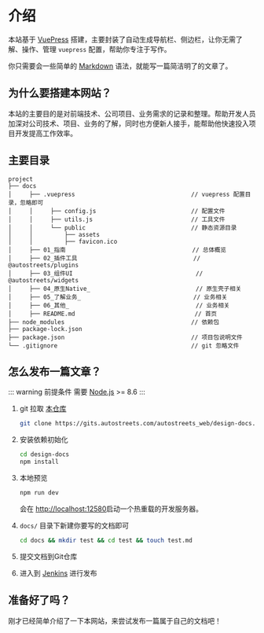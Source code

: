 
# 介绍

本站基于 [VuePress](https://vuepress.vuejs.org/zh/) 搭建，主要封装了自动生成导航栏、侧边栏，让你无需了解、操作、管理 `vuepress` 配置，帮助你专注于写作。

你只需要会一些简单的 [Markdown](https://www.jianshu.com/p/191d1e21f7ed/) 语法，就能写一篇简洁明了的文章了。


## 为什么要搭建本网站？

本站的主要目的是对前端技术、公司项目、业务需求的记录和整理。帮助开发人员加深对公司技术、项目、业务的了解，同时也方便新人接手，能帮助他快速投入项目开发提高工作效率。


## 主要目录

```
project
├── docs   
│     ├── .vuepress                                 // vuepress 配置目录，忽略即可
│     │     ├── config.js                           // 配置文件
│     │     ├── utils.js                            // 工具文件
│     │     └── public                              // 静态资源目录
│     │         ├── assets
│     │         ├── favicon.ico
│     ├── 01_指南                                    // 总体概览
│     ├── 02_插件工具                                 // @autostreets/plugins
│     ├── 03_组件UI                                   // @autostreets/widgets
│     ├── 04_原生Native_                              // 原生壳子相关
│     ├── 05_了解业务_                                // 业务相关
│     ├── 06_其他_                                    // 业务相关
│     ├── README.md                                  // 首页
├── node_modules                                    // 依赖包               
├── package-lock.json
├── package.json                                    // 项目包说明文件
└── .gitignore                                      // git 忽略文件
```


## 怎么发布一篇文章？

::: warning 前提条件
需要 [Node.js](https://nodejs.org/zh-cn/) >= 8.6
:::

1. git 拉取 [本仓库](https://gits.autostreets.com/autostreets_web/design-docs)
   
   ```bash
   git clone https://gits.autostreets.com/autostreets_web/design-docs.git
   ```
   
2. 安装依赖初始化
   
   ```bash
   cd design-docs
   npm install
   ```

3. 本地预览

   ```bash
   npm run dev
   ```
   会在 [http://localhost:12580](http://localhost:12580)启动一个热重载的开发服务器。

4. `docs/` 目录下新建你要写的文档即可

   ```bash
   cd docs && mkdir test && cd test && touch test.md
   ```
   
5. 提交文档到Git仓库

6. 进入到 [Jenkins](http://cife.autostreets.com/job/Test-design-docs/) 进行发布

## 准备好了吗？

刚才已经简单介绍了一下本网站，来尝试发布一篇属于自己的文档吧！
